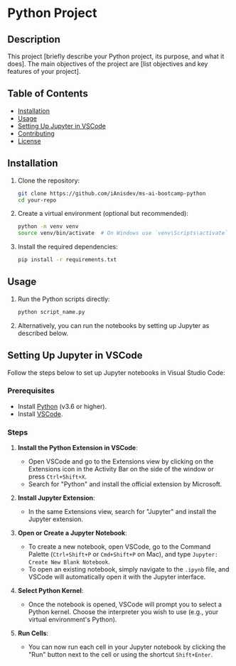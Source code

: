 # Python Project

## Description

This project [briefly describe your Python project, its purpose, and what it does]. The main objectives of the project are [list objectives and key features of your project].

## Table of Contents

- [Installation](#installation)
- [Usage](#usage)
- [Setting Up Jupyter in VSCode](#setting-up-jupyter-in-vscode)
- [Contributing](#contributing)
- [License](#license)

## Installation

1. Clone the repository:

    ```bash
    git clone https://github.com/iAnisdev/ms-ai-bootcamp-python
    cd your-repo
    ```

2. Create a virtual environment (optional but recommended):

    ```bash
    python -m venv venv
    source venv/bin/activate  # On Windows use `venv\Scripts\activate`
    ```

3. Install the required dependencies:

    ```bash
    pip install -r requirements.txt
    ```

## Usage

1. Run the Python scripts directly:

    ```bash
    python script_name.py
    ```

2. Alternatively, you can run the notebooks by setting up Jupyter as described below.

## Setting Up Jupyter in VSCode

Follow the steps below to set up Jupyter notebooks in Visual Studio Code:

### Prerequisites

- Install [Python](https://www.python.org/downloads/) (v3.6 or higher).
- Install [VSCode](https://code.visualstudio.com/Download).

### Steps

1. **Install the Python Extension in VSCode**:
    - Open VSCode and go to the Extensions view by clicking on the Extensions icon in the Activity Bar on the side of the window or press `Ctrl+Shift+X`.
    - Search for "Python" and install the official extension by Microsoft.

2. **Install Jupyter Extension**:
    - In the same Extensions view, search for "Jupyter" and install the Jupyter extension.

4. **Open or Create a Jupyter Notebook**:
    - To create a new notebook, open VSCode, go to the Command Palette (`Ctrl+Shift+P` or `Cmd+Shift+P` on Mac), and type `Jupyter: Create New Blank Notebook`.
    - To open an existing notebook, simply navigate to the `.ipynb` file, and VSCode will automatically open it with the Jupyter interface.

5. **Select Python Kernel**:
    - Once the notebook is opened, VSCode will prompt you to select a Python kernel. Choose the interpreter you wish to use (e.g., your virtual environment's Python).

6. **Run Cells**:
    - You can now run each cell in your Jupyter notebook by clicking the "Run" button next to the cell or using the shortcut `Shift+Enter`.

